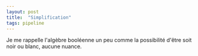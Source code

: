 ```yaml
---
layout: post
title:  "Simplification"
tags: pipeline
---
```


Je me rappelle l'algèbre booléenne un peu comme la possibilité d'être soit noir ou blanc, aucune nuance.
